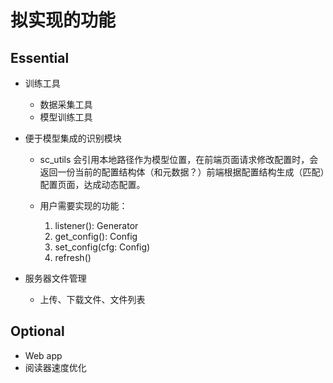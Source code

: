 # 拟实现的功能

## Essential

- 训练工具

    - 数据采集工具
    - 模型训练工具

- 便于模型集成的识别模块

    - sc_utils 会引用本地路径作为模型位置，在前端页面请求修改配置时，会返回一份当前的配置结构体（和元数据？）前端根据配置结构生成（匹配）配置页面，达成动态配置。
    - 用户需要实现的功能：
        
        1. listener(): Generator
        2. get_config(): Config
        3. set_config(cfg: Config)
        4. refresh()

- 服务器文件管理

    - 上传、下载文件、文件列表

## Optional

- Web app
- 阅读器速度优化
